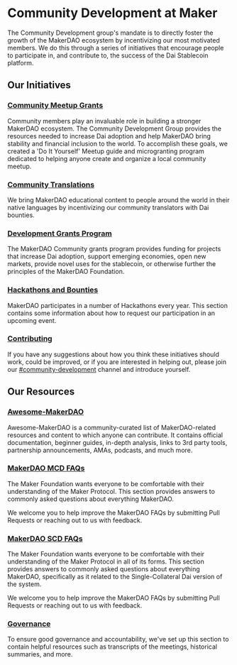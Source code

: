 # Community Development at Maker

The Community Development group's mandate is to directly foster the growth of the MakerDAO ecosystem by incentivizing our most motivated members. We do this through a series of initiatives that encourage people to participate in, and contribute to, the success of the Dai Stablecoin platform.

## Our Initiatives

### [Community Meetup Grants](meetups/README.md)

Community members play an invaluable role in building a stronger MakerDAO ecosystem. The Community Development Group provides the resources needed to increase Dai adoption and help MakerDAO bring stability and financial inclusion to the world. To accomplish these goals, we created a 'Do It Yourself' Meetup guide and microgranting program dedicated to helping anyone create and organize a local community meetup.

### [Community Translations](translations/README.md)

We bring MakerDAO educational content to people around the world in their native languages by incentivizing our community translators with Dai bounties.

### [Development Grants Program](grants/README.md)

The MakerDAO Community grants program provides funding for projects that increase Dai adoption, support emerging economies, open new markets, provide novel uses for the stablecoin, or otherwise further the principles of the MakerDAO Foundation.

### [Hackathons and Bounties](hackathons/README.md)

MakerDAO participates in a number of Hackathons every year. This section contains some information about how to request our participation in an upcoming event.

### [Contributing](contributing/README.md)

If you have any suggestions about how you think these initiatives should work, could be improved, or if you are interested in helping out, please join our [#community-development](https://chat.makerdao.com/channel/community-development) channel and introduce yourself.

## Our Resources

### [Awesome-MakerDAO](https://github.com/makerdao/awesome-makerdao/)

Awesome-MakerDAO is a community-curated list of MakerDAO-related resources and content to which anyone can contribute. It contains official documentation, beginner guides, in-depth analysis, links to 3rd party tools, partnership announcements, AMAs, podcasts, and much more.

### [MakerDAO MCD FAQs](faqs/README.md)

The Maker Foundation wants everyone to be comfortable with their understanding of the Maker Protocol. This section provides answers to commonly asked questions about everything MakerDAO.

We welcome you to help improve the MakerDAO FAQs by submitting Pull Requests or reaching out to us with feedback.

### [MakerDAO SCD FAQs](scd-faqs/README.md)

The Maker Foundation wants everyone to be comfortable with their understanding of the Maker Protocol in all of its forms. This section provides answers to commonly asked questions about everything MakerDAO, specifically as it related to the Single-Collateral Dai version of the system.

We welcome you to help improve the MakerDAO FAQs by submitting Pull Requests or reaching out to us with feedback.

### [Governance](governance/README.md)

To ensure good governance and accountability, we've set up this section to contain helpful resources such as transcripts of the meetings, historical summaries, and more.
